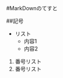 ﻿#MarkDownのてすと

##記号

* リスト
    * 内容1
    * 内容2

1. 番号リスト
2. 番号リスト

[リンクのテキスト]: http://yahoo.co.jp "タイトル"
